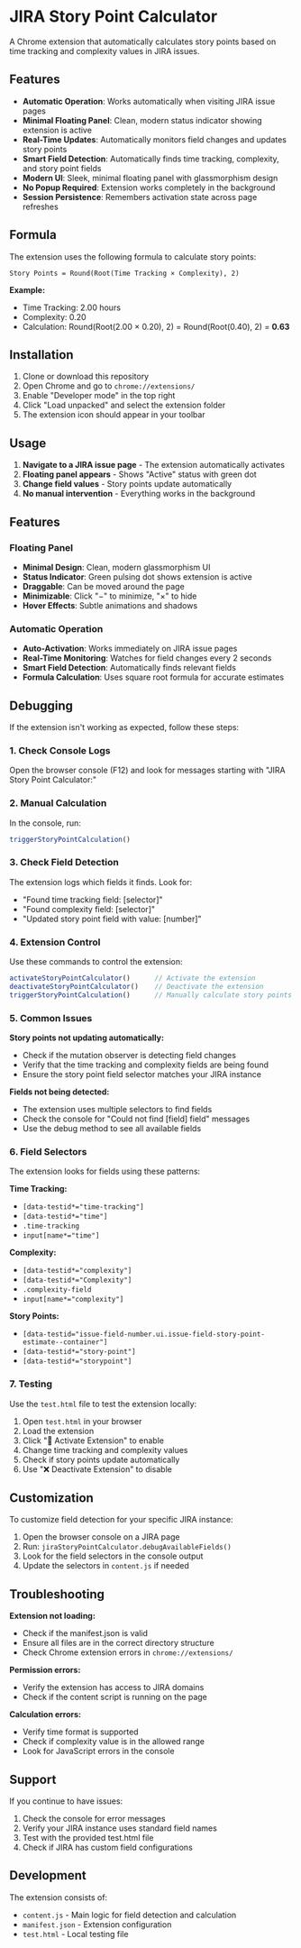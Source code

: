# JIRA Story Point Calculator

A Chrome extension that automatically calculates story points based on time tracking and complexity values in JIRA issues.

## Features

- **Automatic Operation**: Works automatically when visiting JIRA issue pages
- **Minimal Floating Panel**: Clean, modern status indicator showing extension is active
- **Real-Time Updates**: Automatically monitors field changes and updates story points
- **Smart Field Detection**: Automatically finds time tracking, complexity, and story point fields
- **Modern UI**: Sleek, minimal floating panel with glassmorphism design
- **No Popup Required**: Extension works completely in the background
- **Session Persistence**: Remembers activation state across page refreshes

## Formula

The extension uses the following formula to calculate story points:

```
Story Points = Round(Root(Time Tracking × Complexity), 2)
```

**Example:**
- Time Tracking: 2.00 hours
- Complexity: 0.20
- Calculation: Round(Root(2.00 × 0.20), 2) = Round(Root(0.40), 2) = **0.63**

## Installation

1. Clone or download this repository
2. Open Chrome and go to `chrome://extensions/`
3. Enable "Developer mode" in the top right
4. Click "Load unpacked" and select the extension folder
5. The extension icon should appear in your toolbar

## Usage

1. **Navigate to a JIRA issue page** - The extension automatically activates
2. **Floating panel appears** - Shows "Active" status with green dot
3. **Change field values** - Story points update automatically
4. **No manual intervention** - Everything works in the background

## Features

### Floating Panel
- **Minimal Design**: Clean, modern glassmorphism UI
- **Status Indicator**: Green pulsing dot shows extension is active
- **Draggable**: Can be moved around the page
- **Minimizable**: Click "−" to minimize, "×" to hide
- **Hover Effects**: Subtle animations and shadows

### Automatic Operation
- **Auto-Activation**: Works immediately on JIRA issue pages
- **Real-Time Monitoring**: Watches for field changes every 2 seconds
- **Smart Field Detection**: Automatically finds relevant fields
- **Formula Calculation**: Uses square root formula for accurate estimates

## Debugging

If the extension isn't working as expected, follow these steps:

### 1. Check Console Logs
Open the browser console (F12) and look for messages starting with "JIRA Story Point Calculator:"

### 2. Manual Calculation
In the console, run:
```javascript
triggerStoryPointCalculation()
```

### 3. Check Field Detection
The extension logs which fields it finds. Look for:
- "Found time tracking field: [selector]"
- "Found complexity field: [selector]"
- "Updated story point field with value: [number]"

### 4. Extension Control
Use these commands to control the extension:
```javascript
activateStoryPointCalculator()      // Activate the extension
deactivateStoryPointCalculator()    // Deactivate the extension
triggerStoryPointCalculation()      // Manually calculate story points
```

### 5. Common Issues

**Story points not updating automatically:**
- Check if the mutation observer is detecting field changes
- Verify that the time tracking and complexity fields are being found
- Ensure the story point field selector matches your JIRA instance

**Fields not being detected:**
- The extension uses multiple selectors to find fields
- Check the console for "Could not find [field] field" messages
- Use the debug method to see all available fields

### 6. Field Selectors

The extension looks for fields using these patterns:

**Time Tracking:**
- `[data-testid*="time-tracking"]`
- `[data-testid*="time"]`
- `.time-tracking`
- `input[name*="time"]`

**Complexity:**
- `[data-testid*="complexity"]`
- `[data-testid*="Complexity"]`
- `.complexity-field`
- `input[name*="complexity"]`

**Story Points:**
- `[data-testid="issue-field-number.ui.issue-field-story-point-estimate--container"]`
- `[data-testid*="story-point"]`
- `[data-testid*="storypoint"]`

### 7. Testing

Use the `test.html` file to test the extension locally:
1. Open `test.html` in your browser
2. Load the extension
3. Click "🚀 Activate Extension" to enable
4. Change time tracking and complexity values
5. Check if story points update automatically
6. Use "❌ Deactivate Extension" to disable

## Customization

To customize field detection for your specific JIRA instance:

1. Open the browser console on a JIRA page
2. Run: `jiraStoryPointCalculator.debugAvailableFields()`
3. Look for the field selectors in the console output
4. Update the selectors in `content.js` if needed

## Troubleshooting

**Extension not loading:**
- Check if the manifest.json is valid
- Ensure all files are in the correct directory structure
- Check Chrome extension errors in `chrome://extensions/`

**Permission errors:**
- Verify the extension has access to JIRA domains
- Check if the content script is running on the page

**Calculation errors:**
- Verify time format is supported
- Check if complexity value is in the allowed range
- Look for JavaScript errors in the console

## Support

If you continue to have issues:

1. Check the console for error messages
2. Verify your JIRA instance uses standard field names
3. Test with the provided test.html file
4. Check if JIRA has custom field configurations

## Development

The extension consists of:
- `content.js` - Main logic for field detection and calculation
- `manifest.json` - Extension configuration
- `test.html` - Local testing file
